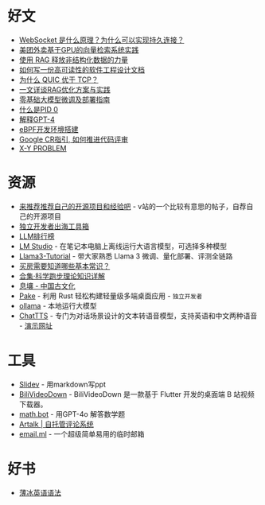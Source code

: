 # 好文
- [WebSocket 是什么原理？为什么可以实现持久连接？](https://www.zhihu.com/question/20215561)
- [美团外卖基于GPU的向量检索系统实践](https://tech.meituan.com/2024/04/11/gpu-vector-retrieval-system-practice.html)
- [使用 RAG 释放非结构化数据的力量](https://github.blog/2024-06-13-unlocking-the-power-of-unstructured-data-with-rag/)
- [如何写一份高可读性的软件工程设计文档](https://mp.weixin.qq.com/s/-qXlbPt25-8aZAtCCxh1MQ)
- [为什么 QUIC 优于 TCP？](https://engineeringatscale.substack.com/p/how-quic-is-displacing-tcp-for-speed)
- [一文详谈RAG优化方案与实践](https://mp.weixin.qq.com/s/HT9bjXpwoSszU_ru-e-9dw)
- [零基础大模型微调及部署指南](https://zhuanlan.zhihu.com/p/666976486)
- [什么是PID 0](https://blog.dave.tf/post/linux-pid0/)
- [解释GPT-4](https://openai.com/index/extracting-concepts-from-gpt-4/)
- [eBPF开发环境搭建](https://www.hitzhangjie.pro/blog/2023-11-22-ebpf%E5%BC%80%E5%8F%91%E7%8E%AF%E5%A2%83%E6%90%AD%E5%BB%BA/)
- [Google CR指引, 如何推进代码评审](https://www.hitzhangjie.pro/blog/2019-09-10-%E5%A6%82%E4%BD%95%E6%9B%B4%E5%A5%BD%E5%9C%B0%E8%BF%9B%E8%A1%8C%E4%BB%A3%E7%A0%81review/)
- [X-Y PROBLEM](https://coolshell.cn/articles/10804.html)

# 资源
- [来推荐推荐自己的开源项目和经验吧](https://www.v2ex.com/t/1049702#reply99) - v站的一个比较有意思的帖子，自荐自己的开源项目
- [独立开发者出海工具箱](https://indiehackertools.net/)
- [LLM排行榜](https://livebench.ai/)
- [LM Studio](https://lmstudio.ai/) - 在笔记本电脑上离线运行大语言模型，可选择多种模型
- [Llama3-Tutorial](https://github.com/SmartFlowAI/Llama3-Tutorial) - 带大家熟悉 Llama 3 微调、量化部署、评测全链路
- [买房需要知道哪些基本常识？](https://www.chongbuluo.com/thread-7884-1-1.html)
- [合集·科学跑步理论知识详解](https://space.bilibili.com/3945971/channel/collectiondetail?sid=32436)
- [息壤 - 中国古文化](https://ruguoaaa.github.io/xirang7/)
- [Pake](https://github.com/tw93/Pake/blob/master/README_CN.md) - 利用 Rust 轻松构建轻量级多端桌面应用 - `独立开发者`
- [ollama](https://github.com/ollama/ollama) - 本地运行大模型
- [ChatTTS](https://github.com/2noise/ChatTTS) - 专门为对话场景设计的文本转语音模型，支持英语和中文两种语音 - [演示网址](https://chattts.com/)

# 工具
- [Slidev](https://cn.sli.dev/) - 用markdown写ppt
- [BiliVideoDown](https://github.com/kangpeiqin/bilivideo_down/blob/main/README_CN.md) - BiliVideoDown 是一款基于 Flutter 开发的桌面端 B 站视频下载器。
- [math.bot](https://math.bot/) - 用GPT-4o 解答数学题
- [Artalk | 自托管评论系统](https://artalk.js.org/)
- [email.ml](https://email.ml/) - 一个超级简单易用的临时邮箱

# 好书
- [薄冰英语语法](https://oldwestenglish.github.io/grammar/#/)